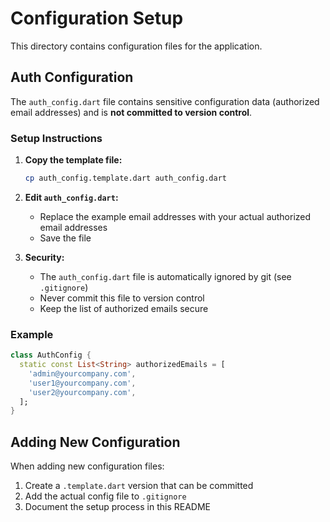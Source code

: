 # Configuration Setup

This directory contains configuration files for the application.

## Auth Configuration

The `auth_config.dart` file contains sensitive configuration data (authorized email addresses) and is **not committed to version control**.

### Setup Instructions

1. **Copy the template file:**
   ```bash
   cp auth_config.template.dart auth_config.dart
   ```

2. **Edit `auth_config.dart`:**
   - Replace the example email addresses with your actual authorized email addresses
   - Save the file

3. **Security:**
   - The `auth_config.dart` file is automatically ignored by git (see `.gitignore`)
   - Never commit this file to version control
   - Keep the list of authorized emails secure

### Example

```dart
class AuthConfig {
  static const List<String> authorizedEmails = [
    'admin@yourcompany.com',
    'user1@yourcompany.com',
    'user2@yourcompany.com',
  ];
}
```

## Adding New Configuration

When adding new configuration files:

1. Create a `.template.dart` version that can be committed
2. Add the actual config file to `.gitignore`
3. Document the setup process in this README